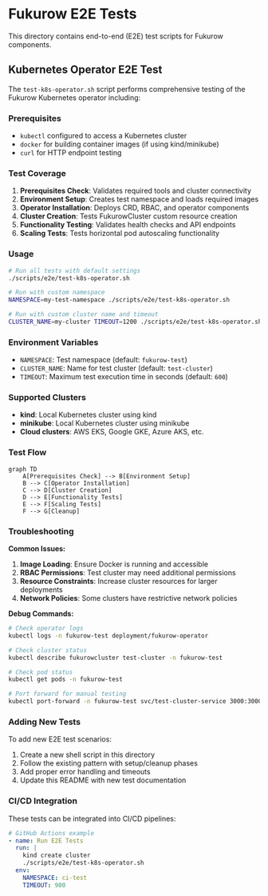 # Fukurow E2E Tests

This directory contains end-to-end (E2E) test scripts for Fukurow components.

## Kubernetes Operator E2E Test

The `test-k8s-operator.sh` script performs comprehensive testing of the Fukurow Kubernetes operator including:

### Prerequisites

- `kubectl` configured to access a Kubernetes cluster
- `docker` for building container images (if using kind/minikube)
- `curl` for HTTP endpoint testing

### Test Coverage

1. **Prerequisites Check**: Validates required tools and cluster connectivity
2. **Environment Setup**: Creates test namespace and loads required images
3. **Operator Installation**: Deploys CRD, RBAC, and operator components
4. **Cluster Creation**: Tests FukurowCluster custom resource creation
5. **Functionality Testing**: Validates health checks and API endpoints
6. **Scaling Tests**: Tests horizontal pod autoscaling functionality

### Usage

```bash
# Run all tests with default settings
./scripts/e2e/test-k8s-operator.sh

# Run with custom namespace
NAMESPACE=my-test-namespace ./scripts/e2e/test-k8s-operator.sh

# Run with custom cluster name and timeout
CLUSTER_NAME=my-cluster TIMEOUT=1200 ./scripts/e2e/test-k8s-operator.sh
```

### Environment Variables

- `NAMESPACE`: Test namespace (default: `fukurow-test`)
- `CLUSTER_NAME`: Name for test cluster (default: `test-cluster`)
- `TIMEOUT`: Maximum test execution time in seconds (default: `600`)

### Supported Clusters

- **kind**: Local Kubernetes cluster using kind
- **minikube**: Local Kubernetes cluster using minikube
- **Cloud clusters**: AWS EKS, Google GKE, Azure AKS, etc.

### Test Flow

```mermaid
graph TD
    A[Prerequisites Check] --> B[Environment Setup]
    B --> C[Operator Installation]
    C --> D[Cluster Creation]
    D --> E[Functionality Tests]
    E --> F[Scaling Tests]
    F --> G[Cleanup]
```

### Troubleshooting

**Common Issues:**

1. **Image Loading**: Ensure Docker is running and accessible
2. **RBAC Permissions**: Test cluster may need additional permissions
3. **Resource Constraints**: Increase cluster resources for larger deployments
4. **Network Policies**: Some clusters have restrictive network policies

**Debug Commands:**

```bash
# Check operator logs
kubectl logs -n fukurow-test deployment/fukurow-operator

# Check cluster status
kubectl describe fukurowcluster test-cluster -n fukurow-test

# Check pod status
kubectl get pods -n fukurow-test

# Port forward for manual testing
kubectl port-forward -n fukurow-test svc/test-cluster-service 3000:3000
```

### Adding New Tests

To add new E2E test scenarios:

1. Create a new shell script in this directory
2. Follow the existing pattern with setup/cleanup phases
3. Add proper error handling and timeouts
4. Update this README with new test documentation

### CI/CD Integration

These tests can be integrated into CI/CD pipelines:

```yaml
# GitHub Actions example
- name: Run E2E Tests
  run: |
    kind create cluster
    ./scripts/e2e/test-k8s-operator.sh
  env:
    NAMESPACE: ci-test
    TIMEOUT: 900
```
